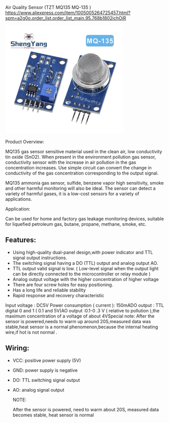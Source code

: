 Air Quality Sensor (TZT MQ135 MQ-135 )
https://www.aliexpress.com/item/1005005264725457.html?spm=a2g0o.order_list.order_list_main.95.768b1802ichOiR

![](../../../img/Screenshot%202024-07-21%20at%2002.03.38.png)

Product Overview:

MQ135 gas sensor sensitive material used in the clean air, low conductivity tin oxide (SnO2). When present in the environment pollution gas sensor, conductivity sensor with the increase in air pollution in the gas concentration increases. Use simple circuit can convert the change in conductivity of the gas concentration corresponding to the output signal.

MQ135 ammonia gas sensor, sulfide, benzene vapor high sensitivity, smoke and other harmful monitoring will also be ideal. The sensor can detect a variety of harmful gases, it is a low-cost sensors for a variety of applications.

Application:

Can be used for home and factory gas leakage monitoring devices, suitable for liquefied petroleum gas, butane, propane, methane, smoke, etc.

## Features:

- Using high-quality dual-panel design,with power indicator and TTL signal output instructions.
- The switching signal having a DO (TTL) output and analog output AO.
- TTL output valid signal is low. ( Low-level signal when the output light can be directly connected to the microcontroller or relay module )
- Analog output voltage with the higher concentration of higher voltage
- There are four screw holes for easy positioning.
- Has a long life and reliable stability
- Rapid response and recovery characteristic

Input voltage : DC5V Power consumption ( current ): 150mADO output : TTL digital 0 and 1 ( 0.1 and 5V)AO output :0.1-0 .3 V ( relative to pollution ),the maximum concentration of a voltage of about 4VSpecial note: After the sensor is powered,needs to warm up around 20S,measured data was stable,heat sensor is a normal phenomenon,because the internal heating wire,if hot is not normal .

## Wiring:

- VCC: positive power supply (5V)
    
- GND: power supply is negative
    
- DO: TTL switching signal output
    
- AO: analog signal output
    
    NOTE:
    
    After the sensor is powered, need to warm about 20S, measured data becomes stable, heat sensor is normal